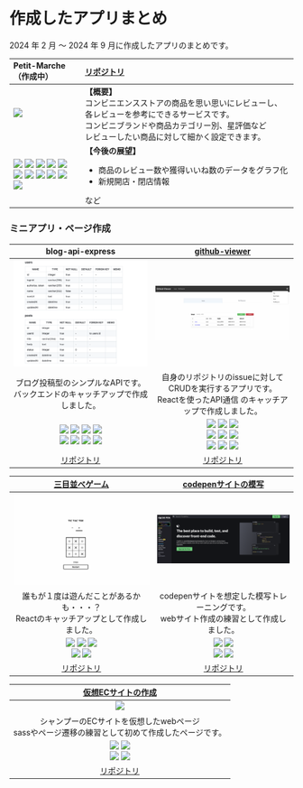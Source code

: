 # 作成したアプリまとめ

2024 年 2 月 ～ 2024 年 9 月に作成したアプリのまとめです。

| Petit-Marche（作成中） | <a href="https://github.com/tatsuya1981/Petit-Marche" target="_blank" >リポジトリ</a> |
| :-- | :-- |
| <img src="./img/petitmarche.png" width="450px" /> | **【概要】** <br />コンビニエンスストアの商品を思い思いにレビューし、各レビューを参考にできるサービスです。<br/>コンビニブランドや商品カテゴリー別、星評価など<br/>レビューしたい商品に対して細かく設定できます。<br/> |
| <img src="https://img.shields.io/badge/-Docker-1488C6.svg?logo=docker&style=plastic"> <img src="https://img.shields.io/badge/-Vercel-000000.svg?logo=vercel&style=plastic"> <img src="https://img.shields.io/badge/-Next.js%2014-000000.svg?logo=next.js&style=plastic"> <img src="https://img.shields.io/badge/-Typescript-007ACC.svg?logo=typescript&style=plastic"> <img src="https://img.shields.io/badge/-Sass-CC6699.svg?logo=sass&style=plastic"> <br/> <img src="https://img.shields.io/badge/-Node.js-339933.svg?logo=node.js&style=plastic"> <img src="https://img.shields.io/badge/-Express-063A54.svg?logo=Express&style=plastic"> <img src="https://img.shields.io/badge/-Postgresql-336791.svg?logo=postgresql&style=plastic"> <img src="https://img.shields.io/badge/-Prisma-484A7A.svg?logo=prisma&style=plastic"> <img src="https://img.shields.io/badge/-Eslint-4B32C3.svg?logo=eslint&style=plastic"> <img src="https://img.shields.io/badge/-Prettier-F7B93E.svg?logo=prettier&style=plastic"> <br/> | **【今後の展望】** <br /><ul><li>商品のレビュー数や獲得いいね数のデータをグラフ化</li><li>新規開店・閉店情報</li></ul>など |

### ミニアプリ・ページ作成

| blog-api-express | <a href="https://github-viewer-2024.netlify.app" target="_blank" >github-viewer</a> |
| :--: | :--: |
| <img src="./img/blogapi.png" width="500px" /> | <img src="./img/githubviewer.png" width="500px" /> |
| ブログ投稿型のシンプルなAPIです。<br/>バックエンドのキャッチアップで作成しました。<br/> | 自身のリポジトリのissueに対して<br/>CRUDを実行するアプリです。<br />Reactを使ったAPI通信 のキャッチアップで作成しました。<br/>|
| <img src="https://img.shields.io/badge/-Docker-1488C6.svg?logo=docker&style=plastic"> <img src="https://img.shields.io/badge/-Typescript-007ACC.svg?logo=typescript&style=plastic"> <img src="https://img.shields.io/badge/-Node.js-339933.svg?logo=node.js&style=plastic"> <img src="https://img.shields.io/badge/-Express-063A54.svg?logo=Express&style=plastic"> <br/> <img src="https://img.shields.io/badge/-Mysql-4479A1.svg?logo=mysql&style=plastic"> <img src="https://img.shields.io/badge/-Sequerize-89C967.svg?logo=&style=plastic"> <img src="https://img.shields.io/badge/-Eslint-4B32C3.svg?logo=eslint&style=plastic"> <img src="https://img.shields.io/badge/-Prettier-F7B93E.svg?logo=prettier&style=plastic"> | <img src="https://img.shields.io/badge/-React-61DAFB.svg?logo=react&style=plastic"> <img src="https://img.shields.io/badge/-React%20Router-61DAFB.svg?logo=react&style=plastic"> <img src="https://img.shields.io/badge/-Redux-764ABC.svg?logo=redux&style=plastic"> <br/> <img src="https://img.shields.io/badge/-Atomic%20Design-66595C.svg?logo=atom&style=plastic"> <img src="https://img.shields.io/badge/-axios-EE0000.svg?logo=&style=plastic"> <img src="https://img.shields.io/badge/-Netlify-00C7B7.svg?logo=netlify&style=plastic"> <br/> <img src="https://img.shields.io/badge/-styled%20components-FFCE0A.svg?logo=&style=plastic"> <img src="https://img.shields.io/badge/-Eslint-4B32C3.svg?logo=eslint&style=plastic"> <img src="https://img.shields.io/badge/-Prettier-F7B93E.svg?logo=prettier&style=plastic"> |
| <a href="https://github.com/tatsuya1981/blog-api-express" target="_blank">リポジトリ</a>| <a href="https://github.com/tatsuya1981/github-viewer" target="_blank">リポジトリ</a>|

| <a href="https://tatsuya1981.github.io/react-tic-tac-toe/" target="_blank">三目並べゲーム</a> | <a href="https://tatsuya1981.github.io/ws-0100-codepen-copy/" target="_blank">codepenサイトの模写</a> |
| :--: | :--: |
| <img src="./img/game.png" width="500px" />  | <img src="./img/codepen.png" width="500px" /> |
| 誰もが１度は遊んだことがあるかも・・・？<br/>Reactのキャッチアップとして作成しました。<br/> | codepenサイトを想定した模写トレーニングです。<br/>webサイト作成の練習として作成しました。<br/>|
| <img src="https://img.shields.io/badge/-React-61DAFB.svg?logo=react&style=plastic"> <img src="https://img.shields.io/badge/-styled%20components-FFCE0A.svg?logo=&style=plastic"> <img src="https://img.shields.io/badge/-Github%20pages-181717.svg?logo=github&style=plastic"> <br/> <img src="https://img.shields.io/badge/-Prettier-F7B93E.svg?logo=prettier&style=plastic"> <img src="https://img.shields.io/badge/-Html5-E34F26.svg?logo=html5&style=plastic"> |<img src="https://img.shields.io/badge/-Github%20pages-181717.svg?logo=github&style=plastic"> <img src="https://img.shields.io/badge/-Sass-CC6699.svg?logo=sass&style=plastic"> <br/> <img src="https://img.shields.io/badge/-Prettier-F7B93E.svg?logo=prettier&style=plastic"> <img src="https://img.shields.io/badge/-Html5-E34F26.svg?logo=html5&style=plastic"> |
| <a href="https://github.com/tatsuya1981/react-tic-tac-toe" target="_blank">リポジトリ</a>| <a href="https://github.com/tatsuya1981/ws-0100-codepen-copy" target="_blank">リポジトリ</a>|

| <a href="https://tatsuya1981.github.io/EC_site_shampoo/" target="_blank">仮想ECサイトの作成</a> | 
| :--: | 
| <img src="./img/shampooEC.png" width="500px" /> |
| シャンプーのECサイトを仮想したwebページ<br/>sassやページ遷移の練習として初めて作成したページです。<br/>|
| <img src="https://img.shields.io/badge/-Github%20pages-181717.svg?logo=github&style=plastic"> <img src="https://img.shields.io/badge/-Sass-CC6699.svg?logo=sass&style=plastic"> <br/> <img src="https://img.shields.io/badge/-Prettier-F7B93E.svg?logo=prettier&style=plastic"> <img src="https://img.shields.io/badge/-Html5-E34F26.svg?logo=html5&style=plastic">| 
| <a href="https://github.com/tatsuya1981/EC_site_shampoo" target="_blank">リポジトリ</a> | 

